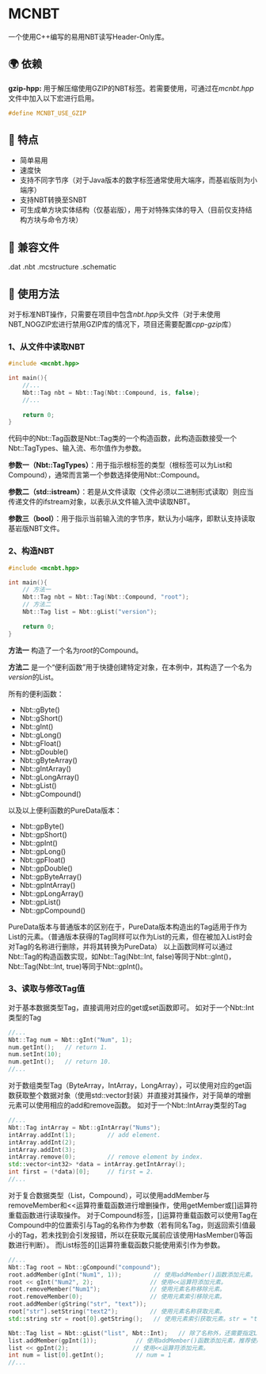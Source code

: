 # MCNBT

 一个使用C++编写的易用NBT读写Header-Only库。

## :earth_africa: 依赖

**gzip-hpp:** 用于解压缩使用GZIP的NBT标签。若需要使用，可通过在*mcnbt.hpp*文件中加入以下宏进行启用。

```cpp
#define MCNBT_USE_GZIP
```

## :rocket: 特点

- 简单易用
- 速度快
- 支持不同字节序（对于Java版本的数字标签通常使用大端序，而基岩版则为小端序）
- 支持NBT转换至SNBT
- 可生成单方块实体结构（仅基岩版），用于对特殊实体的导入（目前仅支持结构方块与命令方块）

## :robot: 兼容文件

.dat
.nbt
.mcstructure
.schematic

## :triangular_flag_on_post: 使用方法

对于标准NBT操作，只需要在项目中包含*nbt.hpp*头文件（对于未使用NBT_NOGZIP宏进行禁用GZIP库的情况下，项目还需要配置*cpp-gzip*库）

### 1、从文件中读取NBT

```cpp
#include <mcnbt.hpp>

int main(){
    //...
    Nbt::Tag nbt = Nbt::Tag(Nbt::Compound, is, false);
    //...
    
    return 0;
}
```

代码中的Nbt::Tag函数是Nbt::Tag类的一个构造函数，此构造函数接受一个Nbt::TagTypes、输入流、布尔值作为参数。

**参数一（Nbt::TagTypes）**：用于指示根标签的类型（根标签可以为List和Compound），通常而言第一个参数选择使用Nbt::Compound。

**参数二（std::istream）**：若是从文件读取（文件必须以二进制形式读取）则应当传递文件的ifstream对象，以表示从文件输入流中读取NBT。

**参数三（bool）**：用于指示当前输入流的字节序，默认为小端序，即默认支持读取基岩版NBT文件。

### 2、构造NBT

```cpp
#include <mcnbt.hpp>

int main(){
    // 方法一
    Nbt::Tag nbt = Nbt::Tag(Nbt::Compound, "root");
    // 方法二
    Nbt::Tag list = Nbt::gList("version");
    
    return 0;
}
```

**方法一** 构造了一个名为*root*的Compound。

**方法二** 是一个“便利函数”用于快捷创建特定对象，在本例中，其构造了一个名为*version*的List。

所有的便利函数：

- Nbt::gByte()
- Nbt::gShort()
- Nbt::gInt()
- Nbt::gLong()
- Nbt::gFloat()
- Nbt::gDouble()
- Nbt::gByteArray()
- Nbt::gIntArray()
- Nbt::gLongArray()
- Nbt::gList()
- Nbt::gCompound()

以及以上便利函数的PureData版本：

- Nbt::gpByte()
- Nbt::gpShort()
- Nbt::gpInt()
- Nbt::gpLong()
- Nbt::gpFloat()
- Nbt::gpDouble()
- Nbt::gpByteArray()
- Nbt::gpIntArray()
- Nbt::gpLongArray()
- Nbt::gpList()
- Nbt::gpCompound()

PureData版本与普通版本的区别在于，PureData版本构造出的Tag适用于作为List的元素。（普通版本获得的Tag同样可以作为List的元素，但在被加入List时会对Tag的名称进行删除，并将其转换为PureData）
以上函数同样可以通过Nbt::Tag的构造函数实现，如Nbt::Tag(Nbt::Int, false)等同于Nbt::gInt()，Nbt::Tag(Nbt::Int, true)等同于Nbt::gpInt()。

### 3、读取与修改Tag值

对于基本数据类型Tag，直接调用对应的get或set函数即可。
如对于一个Nbt::Int类型的Tag

```cpp
//...
Nbt::Tag num = Nbt::gInt("Num", 1);
num.getInt();	// return 1.
num.setInt(10);
num.getInt();	// return 10.
//...
```

对于数组类型Tag（ByteArray，IntArray，LongArray），可以使用对应的get函数获取整个数据对象（使用std::vector封装）并直接对其操作，对于简单的增删元素可以使用相应的add和remove函数。
如对于一个Nbt::IntArray类型的Tag

```cpp
//...
Nbt::Tag intArray = Nbt::gIntArray("Nums");
intArray.addInt(1);			// add element.
intArray.addInt(2);
intArray.addInt(3);
intArray.remove(0);			// remove element by index.
std::vector<int32> *data = intArray.getIntArray();
int first = (*data)[0];		// first = 2.
//...
```

对于复合数据类型（List，Compound），可以使用addMember与removeMember和<<运算符重载函数进行增删操作，使用getMember或[]运算符重载函数进行读取操作。
对于Compound标签，[]运算符重载函数可以使用Tag在Compound中的位置索引与Tag的名称作为参数（若有同名Tag，则返回索引值最小的Tag，若未找到会引发报错，所以在获取元属前应该使用HasMember()等函数进行判断）。
而List标签的[]运算符重载函数只能使用索引作为参数。

```cpp
//...
Nbt::Tag root = Nbt::gCompound("compound");
root.addMember(gInt("Num1", 1));		 // 使用addMember()函数添加元素。
root << gInt("Num2", 2);				// 使用<<运算符添加元素。
root.removeMember("Num1");				// 使用元素名称移除元素。
root.removeMember(0);			    	// 使用元素索引移除元素。
root.addMember(gString("str", "text"));
root["str"].setString("text2");			// 使用元素名称获取元素。
std::string str = root[0].getString();	 // 使用元素索引获取元素。str = "text2"。

Nbt::Tag list = Nbt::gList("list", Nbt::Int);	// 除了名称外，还需要指定List内元素的数据类型。
list.addMember(gpInt(1));			// 使用addMember()函数添加元素，推荐使用gp系列函数构造List内的元素。
list << gpInt(2);				   // 使用<<运算符添加元素。
int num = list[0].getInt();		    // num = 1
//...
```



